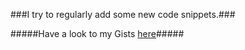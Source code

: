 ###I try to regularly add some new code snippets.###

#####Have a look to my Gists [here](https://gist.github.com/mehdi-farsi)#####
